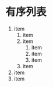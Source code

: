 # 有序列表

1. item
    1. item
    2. item
        1. item
        2. item
        3. item
    3. item
2. item
3. item
